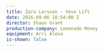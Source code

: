 ```yaml
---
title: Zara Larsson - Vevo Lift
date: 2016-09-06 18:54:00 Z
director: Shaun Grant
production-company: Lemonade Money
equipment: Arri Alexa
is-shown: false
---
```


